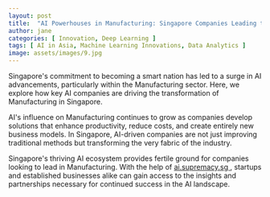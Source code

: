 ```yaml
---
layout: post
title:  "AI Powerhouses in Manufacturing: Singapore Companies Leading the Charge"
author: jane
categories: [ Innovation, Deep Learning ]
tags: [ AI in Asia, Machine Learning Innovations, Data Analytics ]
image: assets/images/9.jpg
---
```


Singapore's commitment to becoming a smart nation has led to a surge in AI advancements, particularly within the Manufacturing sector. Here, we explore how key AI companies are driving the transformation of Manufacturing in Singapore.

AI's influence on Manufacturing continues to grow as companies develop solutions that enhance productivity, reduce costs, and create entirely new business models. In Singapore, AI-driven companies are not just improving traditional methods but transforming the very fabric of the industry.

Singapore's thriving AI ecosystem provides fertile ground for companies looking to lead in Manufacturing. With the help of <a href="https://ai.supremacy.sg" target="_blank"> ai.supremacy.sg </a>, startups and established businesses alike can gain access to the insights and partnerships necessary for continued success in the AI landscape.
